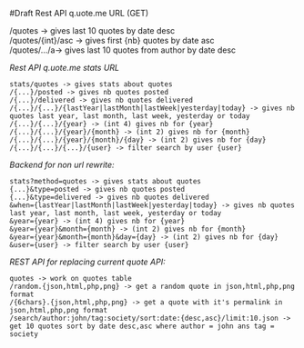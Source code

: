 #Draft
Rest API q.uote.me URL (GET)  

/quotes -> gives last 10 quotes by date desc  
/quotes/{int}/asc -> gives first {nb} quotes by date asc  
/quotes/.../a-> gives last 10 quotes from author by date desc  

*Rest API q.uote.me stats URL*

```
stats/quotes -> gives stats about quotes  
/{...}/posted -> gives nb quotes posted  
/{...}/delivered -> gives nb quotes delivered  
/{...}/{...}/{lastYear|lastMonth|lastWeek|yesterday|today} -> gives nb quotes last year, last month, last week, yesterday or today  
/{...}/{...}/{year} -> (int 4) gives nb for {year}  
/{...}/{...}/{year}/{month} -> (int 2) gives nb for {month}  
/{...}/{...}/{year}/{month}/{day} -> (int 2) gives nb for {day}  
/{...}/{...}/{...}/{user} -> filter search by user {user}  
```

*Backend for non url rewrite:*

```
stats?method=quotes -> gives stats about quotes  
{...}&type=posted -> gives nb quotes posted  
{...}&type=delivered -> gives nb quotes delivered  
&when={lastYear|lastMonth|lastWeek|yesterday|today} -> gives nb quotes last year, last month, last week, yesterday or today  
&year={year} -> (int 4) gives nb for {year}  
&year={year}&month={month} -> (int 2) gives nb for {month}  
&year={year}&month={month}&day={day} -> (int 2) gives nb for {day}  
&user={user} -> filter search by user {user}  
```

*REST API for replacing current quote API:*

```
quotes -> work on quotes table
/random.{json,html,php,png} -> get a random quote in json,html,php,png format
/{6chars}.{json,html,php,png} -> get a quote with it's permalink in json,html,php,png format
/search/author:john/tag:society/sort:date:{desc,asc}/limit:10.json -> get 10 quotes sort by date desc,asc where author = john ans tag = society
